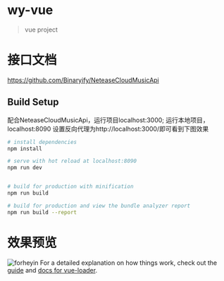 # wy-vue

>vue project

# 接口文档
https://github.com/Binaryify/NeteaseCloudMusicApi
## Build Setup
配合NeteaseCloudMusicApi，运行项目localhost:3000;
运行本地项目，localhost:8090
设置反向代理为http://localhost:3000/即可看到下图效果

``` bash
# install dependencies
npm install

# serve with hot reload at localhost:8090
npm run dev


# build for production with minification
npm run build

# build for production and view the bundle analyzer report
npm run build --report
```
# 效果预览

![forheyin](http://ox36g1rgh.bkt.clouddn.com/2.png)
For a detailed explanation on how things work, check out the [guide](http://vuejs-templates.github.io/webpack/) and [docs for vue-loader](http://vuejs.github.io/vue-loader).
